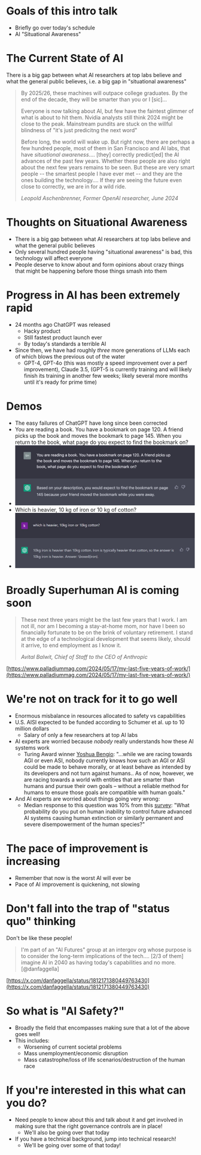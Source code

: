 # Goals of this intro talk

+ Briefly go over today's schedule
+ AI "Situational Awareness"

# The Current State of AI

There is a big gap between what AI researchers at top labs believe and what the
general public believes, i.e. a big gap in "situational awareness"

> By 2025/26, these machines will outpace college graduates. By the end of the
> decade, they will be smarter than you or I [sic]...
>
> Everyone is now talking about AI, but few have the faintest glimmer of what is
> about to hit them. Nvidia analysts still think 2024 might be close to the
> peak. Mainstream pundits are stuck on the willful blindness of "it's just
> predicitng the next word"
>
> Before long, the world will wake up. But right now, there are perhaps a few
> hundred people, most of them in San Francisco and AI labs, that have
> *situational awareness*.... [they] correctly predict[ed] the AI advances of
> the past few years. Whether these people are also right about the next few
> years remains to be seen. But these are very smart people -- the smartest
> people I have ever met -- and they are the ones building the technology.... If
> they are seeing the future even close to correctly, we are in for a wild ride.
>
> *Leopold Aschenbrenner, Former OpenAI researcher, June 2024*


# Thoughts on Situational Awareness

+ There is a big gap between what AI researchers at top labs believe and what
  the general public believes
+ Only several hundred people having "situational awareness" is bad, this
  technology will affect everyone
+ People deserve to know about and form opinions about crazy things that might
  be happening before those things smash into them

# Progress in AI has been extremely rapid

+ 24 months ago ChatGPT was released
    * Hacky product
    * Still fastest product launch ever
    * By today's standards a terrible AI
+ Since then, we have had roughly *three* more generations of LLMs each of which
  blows the previous out of the water
    * GPT-4, GPT-4o (this was mostly a speed improvement over a perf
      improvement), Claude 3.5, (GPT-5 is currently training and will likely
      finish its training in another few weeks; likely several more months until
      it's ready for prime time)

# Demos

+ The easy failures of ChatGPT have long since been corrected
+ You are reading a book. You have a bookmark on page 120. A friend picks up the book and moves the bookmark to page 145. When you return to the book, what page do you expect to find the bookmark on?
+ ![failure of theory of mind example](./theory_of_mind_failure_chatgpt_3.jpg)
+ Which is heavier, 10 kg of iron or 10 kg of cotton?
+ ![iron or cotton failure](./iron_or_cotton.jpg)

# Broadly Superhuman AI is coming soon

> These next three years might be the last few years that I work. I am not ill,
> nor am I becoming a stay-at-home mom, nor have I been so financially fortunate
> to be on the brink of voluntary retirement. I stand at the edge of a
> technological development that seems likely, should it arrive, to end
> employment as I know it. 
>
> *Avital Balwit, Chief of Staff to the CEO of Anthropic*

[https://www.palladiummag.com/2024/05/17/my-last-five-years-of-work/](https://www.palladiummag.com/2024/05/17/my-last-five-years-of-work/)

# We're not on track for it to go well

+ Enormous misbalance in resources allocated to safety vs capabilities
+ U.S. AISI expected to be funded according to Schumer et al. up to 10 million
  dollars
    * Salary of only a few researchers at top AI labs
+ AI experts are worried because *nobody* really understands how these AI
  systems work
    * Turing Award winner [Yoshua Bengio](https://yoshuabengio.org/2024/07/09/reasoning-through-arguments-against-taking-ai-safety-seriously/): "...while we are racing towards AGI or even ASI, nobody currently knows how such an AGI or ASI could be made to behave morally, or at least behave as intended by its developers and not turn against humans.. As of now, however, we are racing towards a world with entities that are smarter than humans and pursue their own goals – without a reliable method for humans to ensure those goals are compatible with human goals."
+ And AI experts are worried about things going very wrong:
    * Median response to this question was 10% from this [survey](https://blog.aiimpacts.org/p/2023-ai-survey-of-2778-six-things): "What probability do you put on human inability to control future advanced AI systems causing human extinction or similarly permanent and severe disempowerment of the human species?"

# The pace of improvement is increasing

+ Remember that now is the worst AI will ever be
+ Pace of AI improvement is quickening, not slowing

# Don't fall into the trap of "status quo" thinking

Don't be like these people!

> I'm part of an "AI Futures" group at an intergov org whose purpose is to
> consider the long-term implications of the tech.... [2/3 of them] imagine AI in
> 2040 as having today's capabilities and no more. [@danfaggella]

[https://x.com/danfaggella/status/1812171380449763430](https://x.com/danfaggella/status/1812171380449763430)

# So what is "AI Safety?"

+ Broadly the field that encompasses making sure that a lot of the above goes
  well!
+ This includes:
    * Worsening of current societal problems
    * Mass unemployment/economic disruption
    * Mass catastrophe/loss of life scenarios/destruction of the human race

# If you're interested in this what can you do?

+ Need people to know about this and talk about it and get involved in making
  sure that the right governance controls are in place!
    * We'll also be going over that today
+ If you have a technical background, jump into technical research!
    * We'll be going over some of that today!
